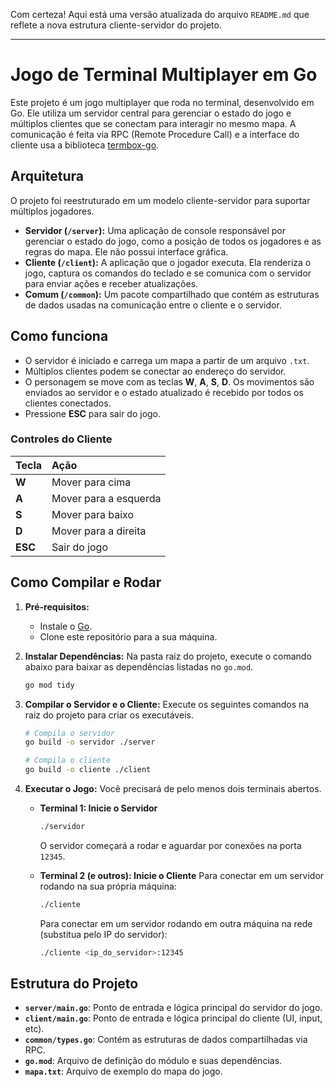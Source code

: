 Com certeza! Aqui está uma versão atualizada do arquivo `README.md` que reflete a nova estrutura cliente-servidor do projeto.

---

# Jogo de Terminal Multiplayer em Go

Este projeto é um jogo multiplayer que roda no terminal, desenvolvido em Go. Ele utiliza um servidor central para gerenciar o estado do jogo e múltiplos clientes que se conectam para interagir no mesmo mapa. A comunicação é feita via RPC (Remote Procedure Call) e a interface do cliente usa a biblioteca [termbox-go](https://github.com/nsf/termbox-go).

## Arquitetura

O projeto foi reestruturado em um modelo cliente-servidor para suportar múltiplos jogadores.

- **Servidor (`/server`):** Uma aplicação de console responsável por gerenciar o estado do jogo, como a posição de todos os jogadores e as regras do mapa. Ele não possui interface gráfica.
- **Cliente (`/client`):** A aplicação que o jogador executa. Ela renderiza o jogo, captura os comandos do teclado e se comunica com o servidor para enviar ações e receber atualizações.
- **Comum (`/common`):** Um pacote compartilhado que contém as estruturas de dados usadas na comunicação entre o cliente e o servidor.

## Como funciona

- O servidor é iniciado e carrega um mapa a partir de um arquivo `.txt`.
- Múltiplos clientes podem se conectar ao endereço do servidor.
- O personagem se move com as teclas **W**, **A**, **S**, **D**. Os movimentos são enviados ao servidor e o estado atualizado é recebido por todos os clientes conectados.
- Pressione **ESC** para sair do jogo.

### Controles do Cliente

| Tecla | Ação |
| :--- | :--- |
| **W** | Mover para cima |
| **A** | Mover para a esquerda |
| **S** | Mover para baixo |
| **D** | Mover para a direita |
| **ESC** | Sair do jogo |

## Como Compilar e Rodar

1.  **Pré-requisitos:**
    * Instale o [Go](https://go.dev/doc/install).
    * Clone este repositório para a sua máquina.

2.  **Instalar Dependências:**
    Na pasta raiz do projeto, execute o comando abaixo para baixar as dependências listadas no `go.mod`.
    ```bash
    go mod tidy
    ```

3.  **Compilar o Servidor e o Cliente:**
    Execute os seguintes comandos na raiz do projeto para criar os executáveis.
    ```bash
    # Compila o servidor
    go build -o servidor ./server

    # Compila o cliente
    go build -o cliente ./client
    ```

4.  **Executar o Jogo:**
    Você precisará de pelo menos dois terminais abertos.

    * **Terminal 1: Inicie o Servidor**
        ```bash
        ./servidor
        ```
        O servidor começará a rodar e aguardar por conexões na porta `12345`.

    * **Terminal 2 (e outros): Inicie o Cliente**
        Para conectar em um servidor rodando na sua própria máquina:
        ```bash
        ./cliente
        ```
        Para conectar em um servidor rodando em outra máquina na rede (substitua pelo IP do servidor):
        ```bash
        ./cliente <ip_do_servidor>:12345
        ```

## Estrutura do Projeto

- **`server/main.go`**: Ponto de entrada e lógica principal do servidor do jogo.
- **`client/main.go`**: Ponto de entrada e lógica principal do cliente (UI, input, etc).
- **`common/types.go`**: Contém as estruturas de dados compartilhadas via RPC.
- **`go.mod`**: Arquivo de definição do módulo e suas dependências.
- **`mapa.txt`**: Arquivo de exemplo do mapa do jogo.